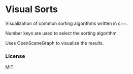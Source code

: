 # Visual Sorts

Visualization of common sorting algorithms written in c++.

Number keys are used to select the sorting algorithm.

Uses OpenSceneGraph to visualize the results.

### License

MIT
